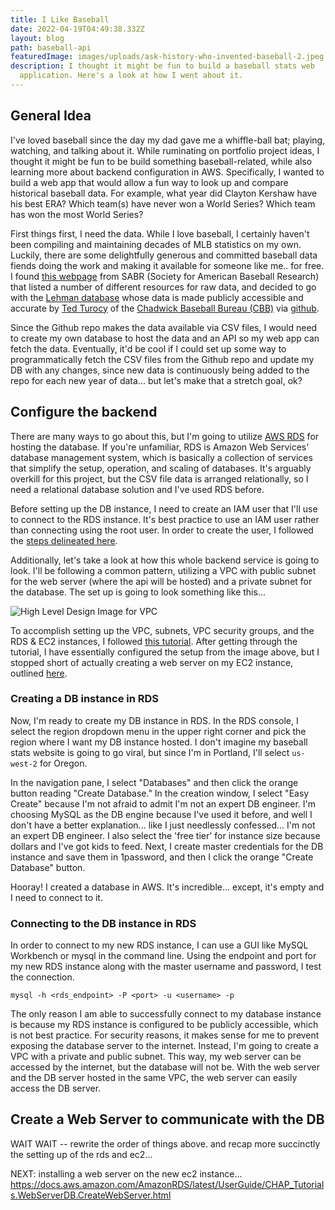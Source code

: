 ```yaml
---
title: I Like Baseball
date: 2022-04-19T04:49:38.332Z
layout: blog
path: baseball-api
featuredImage: images/uploads/ask-history-who-invented-baseball-2.jpeg
description: I thought it might be fun to build a baseball stats web
  application. Here's a look at how I went about it.
---
```

## General Idea

I've loved baseball since the day my dad gave me a whiffle-ball bat; playing, watching, and talking about it. While ruminating on portfolio project ideas, I thought it might be fun to be build something baseball-related, while also learning more about backend configuration in AWS.  Specifically, I wanted to build a web app that would allow a fun way to look up and compare historical baseball data. For example, what year did Clayton Kershaw have his best ERA? Which team(s) have never won a World Series? Which team has won the most World Series?

First things first, I need the data. While I love baseball, I certainly haven't been compiling and maintaining decades of MLB statistics on my own. Luckily, there are some delightfully generous and committed baseball data fiends doing the work and making it available for someone like me.. for free. I found [this webpage](https://sabr.org/sabermetrics/data) from SABR (Society for American Baseball Research) that listed a number of different resources for raw data, and decided to go with the [Lehman database](https://www.seanlahman.com/baseball-archive/statistics) whose data is made publicly accessible and accurate by [Ted Turocy](https://twitter.com/theodoreturocy) of the [Chadwick Baseball Bureau (CBB)](http://www.chadwick-bureau.com/) via [github](https://github.com/chadwickbureau/baseballdatabank).

Since the Github repo makes the data available via CSV files, I would need to create my own database to host the data and an API so my web app can fetch the data. Eventually, it'd be cool if I could set up some way to programmatically fetch the CSV files from the Github repo and update my DB with any changes, since new data is continuously being added to the repo for each new year of data... but let's make that a stretch goal, ok?

## Configure the backend

There are many ways to go about this, but I'm going to utilize [AWS RDS](https://aws.amazon.com/rds/) for hosting the database. If you're unfamiliar, RDS is Amazon Web Services' database management system, which is basically a collection of services that simplify the setup, operation, and scaling of databases. It's arguably overkill for this project, but the CSV file data is arranged relationally, so I need a relational database solution and I've used RDS before.

Before setting up the DB instance, I need to create an IAM user that I'll use to connect to the RDS instance. It's best practice to use an IAM user rather than connecting using the root user. In order to create the user, I followed the [steps delineated here](https://docs.aws.amazon.com/AmazonRDS/latest/UserGuide/CHAP_SettingUp.html).

Additionally, let's take a look at how this whole backend service is going to look. I'll be following a common pattern, utilizing a VPC with public subnet for the web server (where the api will be hosted) and a private subnet for the database. The set up is going to look something like this...

![High Level Design Image for VPC](images/uploads/con-vpc-sec-grp.png)

To accomplish setting up the VPC, subnets, VPC security groups, and the RDS & EC2 instances, I followed [this tutorial](https://docs.aws.amazon.com/AmazonRDS/latest/UserGuide/CHAP_Tutorials.WebServerDB.CreateVPC.html). After getting through the tutorial, I have  essentially configured the setup from the image above, but I stopped short of actually creating a web server on my EC2 instance, outlined [here](https://docs.aws.amazon.com/AmazonRDS/latest/UserGuide/CHAP_Tutorials.WebServerDB.CreateWebServer.html).

### Creating a DB instance in RDS

Now, I'm ready to create my DB instance in RDS. In the RDS console, I select the region dropdown menu in the upper right corner and pick the region where I want my DB instance hosted. I don't imagine my baseball stats website is going to go viral, but since I'm in Portland, I'll select `us-west-2` for Oregon. 

In the navigation pane, I select "Databases" and then click the orange button reading "Create Database." In the creation window, I select "Easy Create" because I'm not afraid to admit I'm not an expert DB engineer. I'm choosing MySQL as the DB engine because I've used it before, and well I don't have a better explanation... like I just needlessly confessed... I'm not an expert DB engineer. I also select the 'free tier' for instance size because dollars and I've got kids to feed.  Next, I create master credentials for the DB instance and save them in 1password, and then I click the orange "Create Database" button.

Hooray! I created a database in AWS. It's incredible... except, it's empty and I need to connect to it.

### Connecting to the DB instance in RDS

In order to connect to my new RDS instance, I can use a GUI like MySQL Workbench or mysql in the command line. Using the endpoint and port for my new RDS instance along with the master username and password, I test the connection.

```
mysql -h <rds_endpoint> -P <port> -u <username> -p
```

The only reason I am able to successfully connect to my database instance is because my RDS instance is configured to be publicly accessible, which is not best practice. For security reasons, it makes sense for me to prevent exposing the database server to the internet. Instead, I'm going to create a VPC with a private and public subnet. This way, my web server can be accessed by the internet, but the database will not be. With the web server and the DB server hosted in the same VPC, the web server can easily access the DB server.

## Create a Web Server to communicate with the DB

WAIT WAIT -- rewrite the order of things above. and recap more succinctly the setting up of the rds and ec2...

NEXT: installing a web server on the new ec2 instance...
https://docs.aws.amazon.com/AmazonRDS/latest/UserGuide/CHAP_Tutorials.WebServerDB.CreateWebServer.html